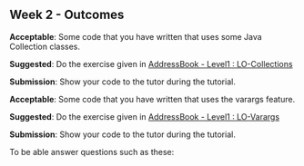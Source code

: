 <link rel="stylesheet" href="{{baseUrl}}/css/main.css">
<link rel="stylesheet" href="{{baseUrl}}/css/schedule.css">

<div class="website-content">

## Week 2 - Outcomes

<div id="main">



<!-- ==================================================================================================== -->

<include src="outcome-git.md" />
<include src="outcome-ide.md" />
<include src="outcome-testing.md" />

<!-- ==================================================================================================== -->

<panel type="warning" header=":trophy: Can use Java Collections :star::star:" expandable>
  <include src="../../book/javaTools/collections/full.md" />
  <panel header=":trophy: Evidence" expanded>

**Acceptable**: Some code that you have written that uses some Java Collection classes.

**Suggested**: Do the exercise given in [AddressBook - Level1 : LO-Collections](https://github.com/nus-cs2103-AY1718S1/addressbook-level1#use-collections-lo-collections) 

**Submission**: Show your code to the tutor during the tutorial.

  </panel>
</panel>

<!-- ==================================================================================================== -->

<panel type="info" header=":trophy: Can use Java varargs feature :star::star::star:" expandable>
  <include src="../../book/javaTools/varargs/full.md" />
  <panel header=":trophy: Evidence" expanded>

**Acceptable**: Some code that you have written that uses the varargs feature.

**Suggested**: Do the exercise given in [AddressBook - Level1 : LO-Varargs](https://github.com/nus-cs2103-AY1718S1/addressbook-level1#use-varargs-lo-varargss) 

**Submission**: Show your code to the tutor during the tutorial.

  </panel>
</panel>

<!-- ==================================================================================================== -->

<panel type="success" header=":trophy: Can explain pros and cons of software engineering :star::star::star::star:" expandable>
  <include src="../../book/softwareEngineering/prosAndCons/full.md" />
  <panel header=":trophy: Evidence" expanded>
  
To be able answer questions such as these:

<include src="../../book/softwareEngineering/prosAndCons/q-essay-listProsAndCons.md"/>

  </panel>
</panel>
<!-- ==================================================================================================== -->

</div>
</div>
